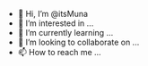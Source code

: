 - 👋 Hi, I’m @itsMuna
- 👀 I’m interested in ...
- 🌱 I’m currently learning ...
- 💞️ I’m looking to collaborate on ...
- 📫 How to reach me ...

<!---
itsMuna/itsMuna is a ✨ special ✨ repository because its `README.md` (this file) appears on your GitHub profile.
You can click the Preview link to take a look at your changes.
--->

